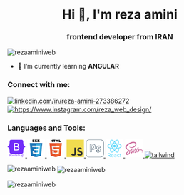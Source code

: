 <h1 align="center">Hi 👋, I'm reza amini</h1>
<h3 align="center">frontend developer from IRAN</h3>

<p align="left"> <img src="https://komarev.com/ghpvc/?username=rezaaminiweb&label=Profile%20views&color=0e75b6&style=flat" alt="rezaaminiweb" /> </p>

- 🌱 I’m currently learning **ANGULAR**

<h3 align="left">Connect with me:</h3>
<p align="left">
<a href="https://linkedin.com/in/linkedin.com/in/reza-amini-273386272" target="blank"><img align="center" src="https://raw.githubusercontent.com/rahuldkjain/github-profile-readme-generator/master/src/images/icons/Social/linked-in-alt.svg" alt="linkedin.com/in/reza-amini-273386272" height="30" width="40" /></a>
<a href="https://instagram.com/https://www.instagram.com/reza_web_design/" target="blank"><img align="center" src="https://raw.githubusercontent.com/rahuldkjain/github-profile-readme-generator/master/src/images/icons/Social/instagram.svg" alt="https://www.instagram.com/reza_web_design/" height="30" width="40" /></a>
</p>

<h3 align="left">Languages and Tools:</h3>
<p align="left"> <a href="https://getbootstrap.com" target="_blank" rel="noreferrer"> <img src="https://raw.githubusercontent.com/devicons/devicon/master/icons/bootstrap/bootstrap-plain-wordmark.svg" alt="bootstrap" width="40" height="40"/> </a> <a href="https://www.w3schools.com/css/" target="_blank" rel="noreferrer"> <img src="https://raw.githubusercontent.com/devicons/devicon/master/icons/css3/css3-original-wordmark.svg" alt="css3" width="40" height="40"/> </a> <a href="https://www.w3.org/html/" target="_blank" rel="noreferrer"> <img src="https://raw.githubusercontent.com/devicons/devicon/master/icons/html5/html5-original-wordmark.svg" alt="html5" width="40" height="40"/> </a> <a href="https://developer.mozilla.org/en-US/docs/Web/JavaScript" target="_blank" rel="noreferrer"> <img src="https://raw.githubusercontent.com/devicons/devicon/master/icons/javascript/javascript-original.svg" alt="javascript" width="40" height="40"/> </a> <a href="https://www.photoshop.com/en" target="_blank" rel="noreferrer"> <img src="https://raw.githubusercontent.com/devicons/devicon/master/icons/photoshop/photoshop-line.svg" alt="photoshop" width="40" height="40"/> </a> <a href="https://reactjs.org/" target="_blank" rel="noreferrer"> <img src="https://raw.githubusercontent.com/devicons/devicon/master/icons/react/react-original-wordmark.svg" alt="react" width="40" height="40"/> </a> <a href="https://sass-lang.com" target="_blank" rel="noreferrer"> <img src="https://raw.githubusercontent.com/devicons/devicon/master/icons/sass/sass-original.svg" alt="sass" width="40" height="40"/> </a> <a href="https://tailwindcss.com/" target="_blank" rel="noreferrer"> <img src="https://www.vectorlogo.zone/logos/tailwindcss/tailwindcss-icon.svg" alt="tailwind" width="40" height="40"/> </a> </p>

<p><img align="left" src="https://github-readme-stats.vercel.app/api/top-langs?username=rezaaminiweb&show_icons=true&locale=en&layout=compact" alt="rezaaminiweb" /></p>

<p>&nbsp;<img align="center" src="https://github-readme-stats.vercel.app/api?username=rezaaminiweb&show_icons=true&locale=en" alt="rezaaminiweb" /></p>

<p><img align="center" src="https://github-readme-streak-stats.herokuapp.com/?user=rezaaminiweb&" alt="rezaaminiweb" /></p>
